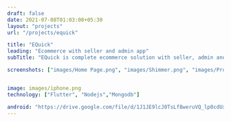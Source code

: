 ```yaml
---
draft: false
date: 2021-07-08T01:03:08+05:30
layout: "projects"
url: "/projects/equick"

title: "EQuick"
leading: "Ecommerce with seller and admin app"
subTitle: "EQuick is complete ecommerce solution with seller, admin and client app in both android and IOS."

screenshots: ["images/Home Page.png", "images/Shimmer.png", "images/Profile.png","images/Checkout.png","images/Shipping.png", "images/Order.png"]


image: images/iphone.png
technology: ["Flutter", "Nodejs","Mongodb"]

android: "https://drive.google.com/file/d/1J1JE9lcJ0TsLf8weruVQ_lp0cdUxGCPT/view?usp=sharing"
---
```


